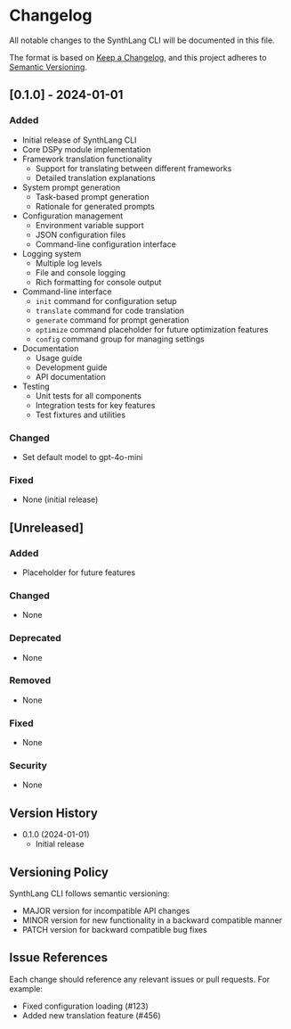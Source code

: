 # Changelog

All notable changes to the SynthLang CLI will be documented in this file.

The format is based on [Keep a Changelog](https://keepachangelog.com/en/1.0.0/),
and this project adheres to [Semantic Versioning](https://semver.org/spec/v2.0.0.html).

## [0.1.0] - 2024-01-01

### Added
- Initial release of SynthLang CLI
- Core DSPy module implementation
- Framework translation functionality
  - Support for translating between different frameworks
  - Detailed translation explanations
- System prompt generation
  - Task-based prompt generation
  - Rationale for generated prompts
- Configuration management
  - Environment variable support
  - JSON configuration files
  - Command-line configuration interface
- Logging system
  - Multiple log levels
  - File and console logging
  - Rich formatting for console output
- Command-line interface
  - `init` command for configuration setup
  - `translate` command for code translation
  - `generate` command for prompt generation
  - `optimize` command placeholder for future optimization features
  - `config` command group for managing settings
- Documentation
  - Usage guide
  - Development guide
  - API documentation
- Testing
  - Unit tests for all components
  - Integration tests for key features
  - Test fixtures and utilities

### Changed
- Set default model to gpt-4o-mini

### Fixed
- None (initial release)

## [Unreleased]

### Added
- Placeholder for future features

### Changed
- None

### Deprecated
- None

### Removed
- None

### Fixed
- None

### Security
- None

## Version History

- 0.1.0 (2024-01-01)
  - Initial release

## Versioning Policy

SynthLang CLI follows semantic versioning:
- MAJOR version for incompatible API changes
- MINOR version for new functionality in a backward compatible manner
- PATCH version for backward compatible bug fixes

## Issue References

Each change should reference any relevant issues or pull requests. For example:
- Fixed configuration loading (#123)
- Added new translation feature (#456)
